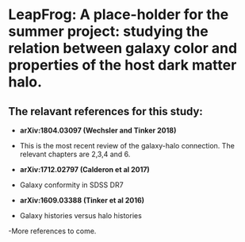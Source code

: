 # LeapFrog: A place-holder for the summer project: studying the relation between galaxy color and properties of the host dark matter halo. 

## The relavant references for this study:

- **arXiv:1804.03097 (Wechsler and Tinker 2018)**
- This is the most recent review of the galaxy-halo connection. The relevant chapters are 2,3,4 and 6.

- **arXiv:1712.02797 (Calderon et al 2017)**
- Galaxy conformity in SDSS DR7

- **arXiv:1609.03388 (Tinker et al 2016)**
- Galaxy histories versus halo histories 

-More references to come.
